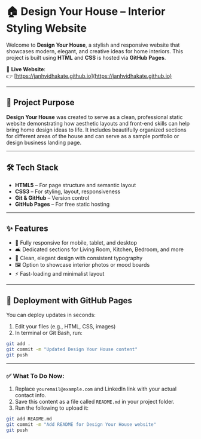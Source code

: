# 🏠 Design Your House – Interior Styling Website

Welcome to **Design Your House**, a stylish and responsive website that showcases modern, elegant, and creative ideas for home interiors. This project is built using **HTML** and **CSS** is hosted via **GitHub Pages**.

🔗 **Live Website**:  
👉 [https://janhvidhakate.github.io](https://janhvidhakate.github.io)

---

## 🎯 Project Purpose

**Design Your House** was created to serve as a clean, professional static website demonstrating how aesthetic layouts and front-end skills can help bring home design ideas to life. It includes beautifully organized sections for different areas of the house and can serve as a sample portfolio or design business landing page.

---

## 🛠️ Tech Stack

- **HTML5** – For page structure and semantic layout
- **CSS3** – For styling, layout, responsiveness
- **Git & GitHub** – Version control
- **GitHub Pages** – For free static hosting

---

## ✨ Features

- 📱 Fully responsive for mobile, tablet, and desktop
- 🛋️ Dedicated sections for Living Room, Kitchen, Bedroom, and more
- 🎨 Clean, elegant design with consistent typography
- 🖼️ Option to showcase interior photos or mood boards
- ⚡ Fast-loading and minimalist layout

---

## 🚀 Deployment with GitHub Pages

You can deploy updates in seconds:

1. Edit your files (e.g., HTML, CSS, images)
2. In terminal or Git Bash, run:

```bash
git add .
git commit -m "Updated Design Your House content"
git push
```

---

### ✅ What To Do Now:

1. Replace `youremail@example.com` and LinkedIn link with your actual contact info.
2. Save this content as a file called `README.md` in your project folder.
3. Run the following to upload it:

```bash
git add README.md
git commit -m "Add README for Design Your House website"
git push
```
